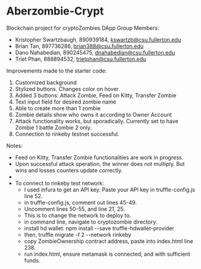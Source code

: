 # Aberzombie-Crypt
Blockchain project for cryptoZombies DApp
Group Members:
- Kristopher Swartzbaugh, 890939184, kswartzb@csu.fullerton.edu
- Brian Tan, 897736286, brian388@csu.fullerton.edu
- Dano Nahabedian, 890245475, dnahabedian@csu.fullerton.edu
- Triet Phan, 888894532, trietphan@csu.fullerton.edu

Improvements made to the starter code:
1. Customized background
2. Stylized buttons. Changes color on hover.
3. Added 3 buttons: Attack Zombie, Feed on Kitty, Transfer Zombie
4. Text input field for desired zombie name
5. Able to create more than 1 zombie
6. Zombie details show who owns it according to Owner Account
7. Attack functionality works, but sporadically. Currently set to have Zombie 1 battle Zombie 2 only.
8. Connection to rinkeby testnet successful.

Notes:
- Feed on Kitty, Transfer Zombie functionalities are work in progress. 
- Upon successful attack operation, the winner does not multiply. But wins and losses counters update correctly.
-
- To connect to rinkeby test network:
  - I used infura to get an API key. Paste your API key in truffle-config.js line 52.
  - in truffle-config.js, comment out lines 45-49. 
  - Uncomment lines 50-55, and line 21, 25. 
  - This is to change the network to deploy to.
  - in command line, navigate to cryptozombie directory.
  - install hd wallet. npm install --save truffle-hdwallet-provider
  - then, truffle migrate -f 2 --network rinkeby
  - copy ZombieOwnership contract address, paste into index.html line 238.
  - run index.html, ensure metamask is connected, and with sufficient funds.



